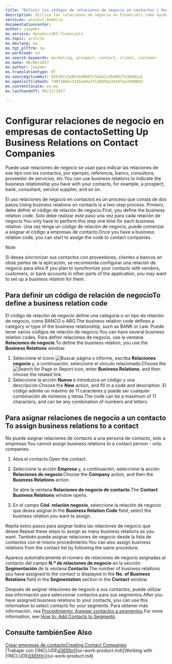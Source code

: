```yaml
---
title: "Definir los códigos de relaciones de negocio en contactos | Documentos de Microsoft"
description: Utilice las relaciones de negocio en Financials como ayuda con el marketing y para indicar las relaciones de ese tipo con los clientes potenciales y los clientes, por ejemplo, un banco o un proveedor de servicios.
services: project-madeira
documentationcenter: 
author: jswymer
ms.service: dynamics365-financials
ms.topic: article
ms.devlang: na
ms.tgt_pltfrm: na
ms.workload: na
ms.search.keywords: marketing, prospect, contact, client, customer
ms.date: 06/06/2017
ms.author: jswymer
ms.translationtype: HT
ms.sourcegitcommit: 81636fc2e661bd9b07c54da1cd5d0d27e30d01a2
ms.openlocfilehash: 7d0f189ac233ea4da72136858a343dfaa7e88883
ms.contentlocale: es-mx
ms.lasthandoff: 09/22/2017

---
```

# <a name="setting-up-business-relations-on-contact-companies"></a><span data-ttu-id="0a817-103">Configurar relaciones de negocio en empresas de contacto</span><span class="sxs-lookup"><span data-stu-id="0a817-103">Setting Up Business Relations on Contact Companies</span></span>
<span data-ttu-id="0a817-104">Puede usar relaciones de negocio se usan para indicar las relaciones de ese tipo con los contactos, por ejemplo, referencia, banco, consultora, proveedor de servicios, etc.</span><span class="sxs-lookup"><span data-stu-id="0a817-104">You can use business relations to indicate the business relationship you have with your contacts, for example, a prospect, bank, consultant, service supplier, and so on.</span></span>

<span data-ttu-id="0a817-105">El uso relaciones de negocio en contactos es un proceso que consta de dos pasos.</span><span class="sxs-lookup"><span data-stu-id="0a817-105">Using business relations on contacts is a two-step process.</span></span> <span data-ttu-id="0a817-106">Primero, debe definir el código de relación de negocio.</span><span class="sxs-lookup"><span data-stu-id="0a817-106">First, you define the business relation code.</span></span> <span data-ttu-id="0a817-107">Solo debe realizar este paso una vez para cada relación de negocio.</span><span class="sxs-lookup"><span data-stu-id="0a817-107">You only have to perform this step one time for each business relation.</span></span> <span data-ttu-id="0a817-108">Una vez tenga un código de relación de negocio, puede comenzar a asignar el código a empresas de contacto.</span><span class="sxs-lookup"><span data-stu-id="0a817-108">Once you have a business relation code, you can start to assign the code to contact companies.</span></span>

> [!NOTE]  
>   <span data-ttu-id="0a817-109">Si desea sincronizar sus contactos con proveedores, clientes o bancos en otras partes de la aplicación, se recomienda configurar una relación de negocio para ellos.</span><span class="sxs-lookup"><span data-stu-id="0a817-109">If you plan to synchronize your contacts with vendors, customers, or bank accounts in other parts of the application, you may want to set up a business relation for them.</span></span>

## <a name="to-define-a-business-relation-code"></a><span data-ttu-id="0a817-110">Para definir un código de relación de negocio</span><span class="sxs-lookup"><span data-stu-id="0a817-110">To define a business relation code</span></span>
<span data-ttu-id="0a817-111">El código de relación de negocio define una categoría o un tipo de relación de negocio, como BANCO o ABO.</span><span class="sxs-lookup"><span data-stu-id="0a817-111">The business relation code defines a category or type of the business relationship, such as BANK or Law.</span></span> <span data-ttu-id="0a817-112">Puede tener varios códigos de relación de negocio.</span><span class="sxs-lookup"><span data-stu-id="0a817-112">You can have several business relation codes.</span></span> <span data-ttu-id="0a817-113">Para definir relaciones de negocio, use la ventana **Relaciones de negocio**.</span><span class="sxs-lookup"><span data-stu-id="0a817-113">To define the business relation, you use the **Business Relations** window.</span></span>

1. <span data-ttu-id="0a817-114">Seleccione el icono ![Buscar página o informe](media/ui-search/search_small.png "icono Buscar página o informe"), escriba **Relaciones negocio** y, a continuación, seleccione el vínculo relacionado.</span><span class="sxs-lookup"><span data-stu-id="0a817-114">Choose the ![Search for Page or Report](media/ui-search/search_small.png "Search for Page or Report icon") icon, enter **Business Relations**, and then choose the related link.</span></span>
2. <span data-ttu-id="0a817-115">Seleccione la acción **Nuevo** e introduzca un código y una descripción.</span><span class="sxs-lookup"><span data-stu-id="0a817-115">Choose the **New** action, and fill in a code and description.</span></span> <span data-ttu-id="0a817-116">El código admite un máximo de 11 caracteres y puede ser cualquier combinación de números y letras.</span><span class="sxs-lookup"><span data-stu-id="0a817-116">The code can be a maximum of 11 characters, and can be any combination of numbers and letters.</span></span>

## <span data-ttu-id="0a817-117"><a name="AssignBusRelContact"></a> Para asignar relaciones de negocio a un contacto</span><span class="sxs-lookup"><span data-stu-id="0a817-117"><a name="AssignBusRelContact"></a> To assign business relations to a contact</span></span>
<span data-ttu-id="0a817-118">No puede asignar relaciones de contacto a una persona de contacto, solo a empresas.</span><span class="sxs-lookup"><span data-stu-id="0a817-118">You cannot assign business relations to a contact person - only companies.</span></span>

1. <span data-ttu-id="0a817-119">Abra el contacto.</span><span class="sxs-lookup"><span data-stu-id="0a817-119">Open the contact.</span></span>
2. <span data-ttu-id="0a817-120">Seleccione la acción **Empresa** y, a continuación, seleccione la acción **Relaciones de negocio**.</span><span class="sxs-lookup"><span data-stu-id="0a817-120">Choose the **Company** action, and then the **Business Relations** action.</span></span>

    <span data-ttu-id="0a817-121">Se abre la ventana **Relaciones de negocio de contacto**.</span><span class="sxs-lookup"><span data-stu-id="0a817-121">The **Contact Business Relations** window opens.</span></span>
3. <span data-ttu-id="0a817-122">En el campo **Cód. relación negocio**, seleccione la relación de negocio que desea asignar.</span><span class="sxs-lookup"><span data-stu-id="0a817-122">In the **Business Relation Code** field, select the business relation you want to assign.</span></span>

<span data-ttu-id="0a817-123">Repita estos pasos para asignar todos las relaciones de negocio que desee.</span><span class="sxs-lookup"><span data-stu-id="0a817-123">Repeat these steps to assign as many business relations as you want.</span></span> <span data-ttu-id="0a817-124">También puede asignar relaciones de negocio desde la lista de contactos con el mismo procedimiento.</span><span class="sxs-lookup"><span data-stu-id="0a817-124">You can also assign business relations from the contact list by following the same procedure.</span></span>

<span data-ttu-id="0a817-125">Aparece automáticamente el número de relaciones de negocio asignadas al contacto del campo **N.º de relaciones de negocio** en la sección **Segmentación** de la ventana **Contacto**.</span><span class="sxs-lookup"><span data-stu-id="0a817-125">The number of business relations you have assigned to the contact is displayed in the **No. of Business Relations** field in the **Segmentation** section in the **Contact** window.</span></span>

<span data-ttu-id="0a817-126">Después de asignar relaciones de negocio a sus contactos, puede utilizar esa información para seleccionar contactos para sus segmentos.</span><span class="sxs-lookup"><span data-stu-id="0a817-126">After you have assigned business relations to your contacts, you can use this information to select contacts for your segments.</span></span> <span data-ttu-id="0a817-127">Para obtener más información, vea [Procedimiento: Agregar contactos a segmentos](marketing-add-contact-segment.md).</span><span class="sxs-lookup"><span data-stu-id="0a817-127">For more information, see [How to: Add Contacts to Segments](marketing-add-contact-segment.md).</span></span>

## <a name="see-also"></a><span data-ttu-id="0a817-128">Consulte también</span><span class="sxs-lookup"><span data-stu-id="0a817-128">See Also</span></span>
[<span data-ttu-id="0a817-129">Crear empresas de contacto</span><span class="sxs-lookup"><span data-stu-id="0a817-129">Creating Contact Companies</span></span>](marketing-create-contact-companies.md)  
<span data-ttu-id="0a817-130">[Trabajar con [!INCLUDE[d365fin](includes/d365fin_md.md)]](ui-work-product.md)</span><span class="sxs-lookup"><span data-stu-id="0a817-130">[Working with [!INCLUDE[d365fin](includes/d365fin_md.md)]](ui-work-product.md)</span></span>

